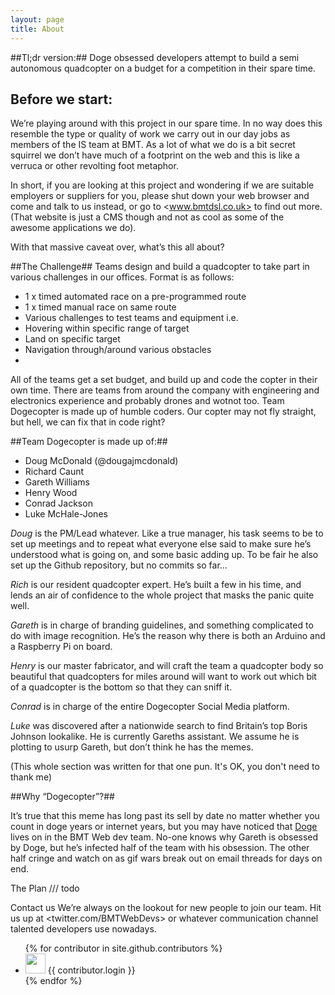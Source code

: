 ```yaml
---
layout: page
title: About
---
```


##Tl;dr version:##
Doge obsessed developers attempt to build a semi autonomous quadcopter on a budget for a competition in their spare time.

Before we start:
--
We’re playing around with this project in our spare time. In no way does this resemble the type or quality of work we carry out in our day jobs as members of the IS team at BMT. As a lot of what we do is a bit secret squirrel we don’t have much of a footprint on the web and this is like a verruca or other revolting foot metaphor.

In short, if you are looking at this project and wondering if we are suitable employers or suppliers for you, please shut down your web browser and come and talk to us instead, or go to <www.bmtdsl.co.uk> to find out more. (That website is just a CMS though and not as cool as some of the awesome applications we do).

With that massive caveat over, what’s this all about?


##The Challenge##
Teams design and build a quadcopter to take part in various challenges in our offices. Format is as follows:

-	1 x timed automated race on a pre-programmed route
-	1 x timed manual race on same route
-	Various challenges to test teams and equipment i.e. 
- Hovering within specific range of target 
-	Land on specific target 
-	Navigation through/around various obstacles 
-	
All of the teams get a set budget, and build up and code the copter in their own time. There are teams from around the company with engineering and electronics experience and probably drones and wotnot too. Team Dogecopter is made up of humble coders. Our copter may not fly straight, but hell, we can fix that in code right?


##Team Dogecopter is made up of:##

- Doug McDonald (@dougajmcdonald)
- Richard Caunt
- Gareth Williams
- Henry Wood
- Conrad Jackson
- Luke McHale-Jones

*Doug* is the PM/Lead whatever. Like a true manager, his task seems to be to set up meetings and to repeat what everyone else said to make sure he’s understood what is going on, and some basic adding up. To be fair he also set up the Github repository, but no commits so far...

*Rich* is our resident quadcopter expert. He’s built a few in his time, and lends an air of confidence to the whole project that masks the panic quite well.

*Gareth* is in charge of branding guidelines, and something complicated to do with image recognition. He’s the reason why there is both an Arduino and a Raspberry Pi on board.

*Henry* is our master fabricator, and will craft the team a quadcopter body so beautiful that quadcopters for miles around will want to work out which bit of a quadcopter is the bottom so that they can sniff it.

*Conrad* is in charge of the entire Dogecopter Social Media platform. 

*Luke* was discovered after a nationwide search to find Britain’s top Boris Johnson lookalike. He is currently Gareths assistant. We assume he is plotting to usurp Gareth, but don’t think he has the memes. 

(This whole section was written for that one pun. It's OK, you don't need to thank me)

##Why “Dogecopter”?##

It’s true that this meme has long past its sell by date no matter whether you count in doge years or internet years, but you may have noticed that [Doge][urldoge] lives on in the BMT Web dev team. No-one knows why Gareth is obsessed by Doge, but he’s infected half of the team with his obsession. The other half cringe and watch on as gif wars break out on email threads for days on end. 



[urldoge]: http://knowyourmeme.com/memes/doge

The Plan /// todo

<gannt>

Contact us
We’re always on the lookout for new people to join our team. Hit us up at <twitter.com/BMTWebDevs> or whatever communication channel talented developers use nowadays.


<ul>
{% for contributor in site.github.contributors %}
  <li>
    <img src="{{ contributor.avatar_url }}" width="32" height="32" /> {{ contributor.login }}
  </li>
{% endfor %}
</ul>
